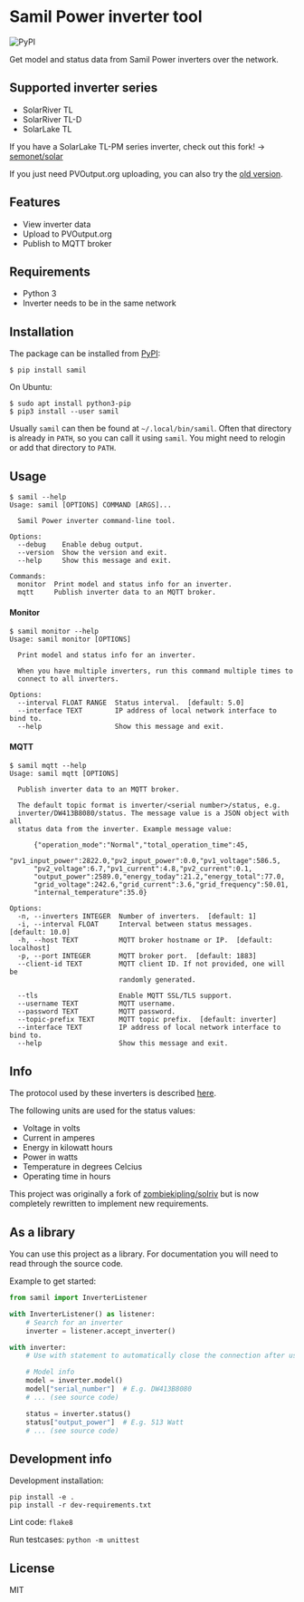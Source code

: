 # Samil Power inverter tool

![PyPI](https://img.shields.io/pypi/v/samil)

Get model and status data from Samil Power inverters over the network.

## Supported inverter series

* SolarRiver TL
* SolarRiver TL-D
* SolarLake TL

If you have a SolarLake TL-PM series inverter, check out this fork!
->
[semonet/solar](https://github.com/semonet/solar)

If you just need PVOutput.org uploading, you can also try the
[old version](https://github.com/mhvis/solar).


## Features

* View inverter data
* Upload to PVOutput.org
* Publish to MQTT broker



## Requirements

* Python 3
* Inverter needs to be in the same network

## Installation

The package can be installed from [PyPI](https://pypi.org/project/samil/):

```commandline
$ pip install samil
```

On Ubuntu:

```commandline
$ sudo apt install python3-pip
$ pip3 install --user samil
```
Usually `samil` can then be found at `~/.local/bin/samil`.
Often that directory is already in `PATH`, so you can call it using `samil`.
You might need to relogin or add that directory to `PATH`. 


## Usage

```
$ samil --help
Usage: samil [OPTIONS] COMMAND [ARGS]...

  Samil Power inverter command-line tool.

Options:
  --debug    Enable debug output.
  --version  Show the version and exit.
  --help     Show this message and exit.

Commands:
  monitor  Print model and status info for an inverter.
  mqtt     Publish inverter data to an MQTT broker.
```

#### Monitor
```
$ samil monitor --help
Usage: samil monitor [OPTIONS]

  Print model and status info for an inverter.

  When you have multiple inverters, run this command multiple times to
  connect to all inverters.

Options:
  --interval FLOAT RANGE  Status interval.  [default: 5.0]
  --interface TEXT        IP address of local network interface to bind to.
  --help                  Show this message and exit.
```

#### MQTT
```
$ samil mqtt --help
Usage: samil mqtt [OPTIONS]

  Publish inverter data to an MQTT broker.

  The default topic format is inverter/<serial number>/status, e.g.
  inverter/DW413B8080/status. The message value is a JSON object with all
  status data from the inverter. Example message value:

      {"operation_mode":"Normal","total_operation_time":45,
      "pv1_input_power":2822.0,"pv2_input_power":0.0,"pv1_voltage":586.5,
      "pv2_voltage":6.7,"pv1_current":4.8,"pv2_current":0.1,
      "output_power":2589.0,"energy_today":21.2,"energy_total":77.0,
      "grid_voltage":242.6,"grid_current":3.6,"grid_frequency":50.01,
      "internal_temperature":35.0}

Options:
  -n, --inverters INTEGER  Number of inverters.  [default: 1]
  -i, --interval FLOAT     Interval between status messages.  [default: 10.0]
  -h, --host TEXT          MQTT broker hostname or IP.  [default: localhost]
  -p, --port INTEGER       MQTT broker port.  [default: 1883]
  --client-id TEXT         MQTT client ID. If not provided, one will be
                           randomly generated.

  --tls                    Enable MQTT SSL/TLS support.
  --username TEXT          MQTT username.
  --password TEXT          MQTT password.
  --topic-prefix TEXT      MQTT topic prefix.  [default: inverter]
  --interface TEXT         IP address of local network interface to bind to.
  --help                   Show this message and exit.
```

## Info

The protocol used by these inverters is described
[here](https://github.com/mhvis/solar/wiki/Communication-protocol).

The following units are used for the status values:

* Voltage in volts
* Current in amperes
* Energy in kilowatt hours
* Power in watts
* Temperature in degrees Celcius
* Operating time in hours

This project was originally a fork of [zombiekipling/solriv](https://github.com/zombiekipling/solriv)
but is now completely rewritten to implement new requirements.


## As a library

You can use this project as a library.
For documentation you will need to read through the source code.

Example to get started:

```python
from samil import InverterListener

with InverterListener() as listener:
    # Search for an inverter
    inverter = listener.accept_inverter()

with inverter: 
    # Use with statement to automatically close the connection after use

    # Model info
    model = inverter.model()
    model["serial_number"]  # E.g. DW413B8080
    # ... (see source code)

    status = inverter.status()
    status["output_power"]  # E.g. 513 Watt
    # ... (see source code)
```

## Development info

Development installation:
```commandline
pip install -e .
pip install -r dev-requirements.txt
```
Lint code: `flake8`

Run testcases: `python -m unittest`


## License

MIT
